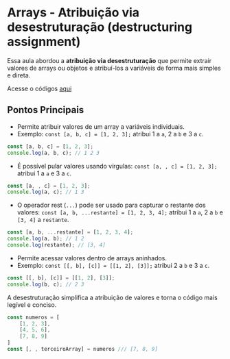 # Arrays - Atribuição via desestruturação (destructuring assignment)

Essa aula abordou a **atribuição via desestruturação** que permite extrair valores de arrays ou objetos e atribuí-los a variáveis de forma mais simples e direta.

Acesse o códigos [aqui](codigos/aula_01.js)

## Pontos Principais

- Permite atribuir valores de um array a variáveis individuais.
- Exemplo: `const [a, b, c] = [1, 2, 3];` atribui 1 a `a`, 2 a `b` e 3 a `c`.

```javascript
const [a, b, c] = [1, 2, 3];
console.log(a, b, c); // 1 2 3
```

- É possível pular valores usando vírgulas: `const [a, , c] = [1, 2, 3];` atribui 1 a `a` e 3 a `c`.

```javascript
const [a, , c] = [1, 2, 3];
console.log(a, c); // 1 3
```

- O operador rest (`...`) pode ser usado para capturar o restante dos valores: `const [a, b, ...restante] = [1, 2, 3, 4];` atribui 1 a `a`, 2 a `b` e `[3, 4]` a `restante`.

```javascript
const [a, b, ...restante] = [1, 2, 3, 4];
console.log(a, b); // 1 2
console.log(restante); // [3, 4]
```

- Permite acessar valores dentro de arrays aninhados.
- Exemplo: `const [[, b], [c]] = [[1, 2], [3]];` atribui 2 a `b` e 3 a `c`.

```javascript
const [[, b], [c]] = [[1, 2], [3]];
console.log(b, c); // 2 3
```

A desestruturação simplifica a atribuição de valores e torna o código mais legível e conciso.

```javascript
const numeros = [
    [1, 2, 3],
    [4, 5, 6],
    [7, 8, 9]
]
const [, , terceiroArray] = numeros /// [7, 8, 9]
```
